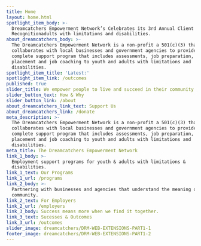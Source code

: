 ```yaml
---
title: Home
layout: home.html
spotlight_item_body: >-
  Dreamcatchers Empowerment Network’s Celebrates its 3rd Annual Client Success
  Recognitionadults with limitations and disabilities.
about_dreamcatchers_body: >-
  The Dreamcatchers Empowerment Network is a non-profit a 501(c)(3) that
  collaborates with local businesses and government agencies to provide a
  complete support program that includes assessments, job preparation, job
  placement and job coaching to youth and adults with limitations and
  disabilities.
spotlight_item_title: 'Latest:'
spotlight_item_link: /outcomes
published: true
slider_title: We empower people to live and succeed in their community.
slider_button_text: How & Why
slider_button_link: /about
about_dreamcatchers_link_text: Support Us
about_dreamcatchers_link: /donate
meta_description: >-
  The Dreamcatchers Empowerment Network is a non-profit a 501(c)(3) that
  collaborates with local businesses and government agencies to provide a
  complete support program that includes assessments, job preparation, job
  placement and job coaching to youth and adults with limitations and
  disabilities.
meta_title: The Dreamcatchers Empowerment Network
link_1_body: >-
  Employment support programs for youth & adults with limitations &
  disabilities.
link_1_text: Our Programs
link_1_url: /programs
link_2_body: >-
  Partnering with businesses and agencies that understand the meaning of
  community.
link_2_text: For Employers
link_2_url: /employers
link_3_body: Success means more when we find it together.
link_3_text: Sucesses & Outcomes
link_3_url: /outcomes
slider_image: dreamcatchers/DRM-WEB-EXTENSIONS-PART1-1
footer_image: dreamcatchers/DRM-WEB-EXTENSIONS-PART1-2
---
```

